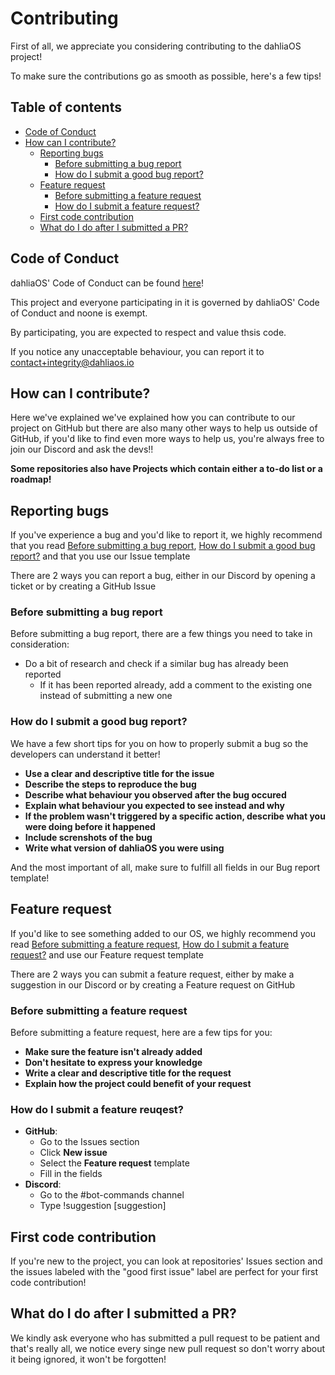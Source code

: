 # Contributing

First of all, we appreciate you considering contributing to the dahliaOS project!

To make sure the contributions go as smooth as possible, here's a few tips!

## Table of contents

- [Code of Conduct](#code-of-conduct)
- [How can I contribute?](#how-can-i-contribute)
  - [Reporting bugs](#reporting-bugs)
    - [Before submitting a bug report](#before-submitting-a-bug-report)
    - [How do I submit a good bug report?](#how-do-i-submit-a-good-bug-report)
  - [Feature request](#feature-request)
    - [Before submitting a feature request](#before-submitting-a-feature-request)
    - [How do I submit a feature request?](#how-do-i-submit-a-feature-request)
  - [First code contribution](#first-code-contribution)
  - [What do I do after I submitted a PR?](#what-do-i-do-after-i-submitted-a-pr)

## Code of Conduct

dahliaOS' Code of Conduct can be found [here](\CODE_OF_CONDUCT.md)!

This project and everyone participating in it is governed by dahliaOS' Code of Conduct and noone is exempt.

By participating, you are expected to respect and value thsis code. 

If you notice any unacceptable behaviour, you can report it to contact+integrity@dahliaos.io

## How can I contribute?

Here we've explained we've explained how you can contribute to our project on GitHub but there are also many other ways to help us outside of GitHub, if you'd like to find even more ways to help us, you're always free to join our Discord and ask the devs!!

**Some repositories also have Projects which contain either a to-do list or a roadmap!**

## Reporting bugs

If you've experience a bug and you'd like to report it, we highly recommend that you read [Before submitting a bug report](#before-submitting-a-bug-report), [How do I submit a good bug report?](#how-do-i-submit-a-good-bug-report) and that you use our Issue template

There are 2 ways you can report a bug, either in our Discord by opening a ticket or by creating a GitHub Issue

### Before submitting a bug report

Before submitting a bug report, there are a few things you need to take in consideration:

* Do a bit of research and check if a similar bug has already been reported
  * If it has been reported already, add a comment to the existing one instead of submitting a new one

### How do I submit a good bug report?

We have a few short tips for you on how to properly submit a bug so the developers can understand it better!

* **Use a clear and descriptive title for the issue**
* **Describe the steps to reproduce the bug**
* **Describe what behaviour you observed after the bug occured**
* **Explain what behaviour you expected to see instead and why**
* **If the problem wasn't triggered by a specific action, describe what you were doing before it happened**
* **Include screnshots of the bug**
* **Write what version of dahliaOS you were using**

And the most important of all, make sure to fulfill all fields in our Bug report template!

## Feature request

If you'd like to see something added to our OS, we highly recommend you read [Before submitting a feature request](#before-submitting-a-feature-request), [How do I submit a feature request?](#how-do-i-submit-a-feature-request) and use our Feature request template

There are 2 ways you can submit a feature request, either by make a suggestion in our Discord or by creating a Feature request on GitHub

### Before submitting a feature request

Before submitting a feature request, here are a few tips for you:

* **Make sure the feature isn't already added**
* **Don't hesitate to express your knowledge**
* **Write a clear and descriptive title for the request**
* **Explain how the project could benefit of your request**

### How do I submit a feature reuqest?

* **GitHub**:
  * Go to the Issues section
  * Click **New issue**
  * Select the **Feature request** template
  * Fill in the fields
* **Discord**:
  * Go to the #bot-commands channel
  * Type !suggestion [suggestion]

## First code contribution

If you're new to the project, you can look at repositories' Issues section and the issues labeled with the "good first issue" label are perfect for your first code contribution!

## What do I do after I submitted a PR?

We kindly ask everyone who has submitted a pull request to be patient and that's really all, we notice every singe new pull request so don't worry about it being ignored, it won't be forgotten!